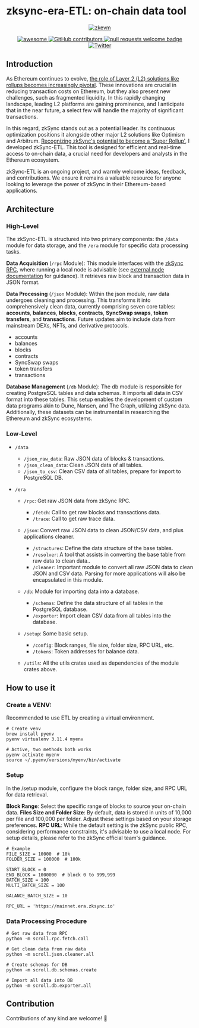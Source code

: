 # zksync-era-ETL: on-chain data tool

<div align="center">
  <a href="[https://www.artstation.com/artwork/9mEx8a/](https://zksync.io/)">
    <img alt="zkevm" src="https://github.com/LuozhuZhang/zksync-era-ETL/assets/70309026/31e4d8fb-4c43-42c0-870e-3195bb478a14" >
  </a>
  <p align="center">
    <a href="https://github.com/sindresorhus/awesome">
      <img alt="awesome" src="https://cdn.rawgit.com/sindresorhus/awesome/d7305f38d29fed78fa85652e3a63e154dd8e8829/media/badge.svg">
    </a>
    <a href="https://github.com/LuozhuZhang/zksync-era-ETL/graphs/contributors">
      <img alt="GitHub contributors" src="https://img.shields.io/github/contributors/LuozhuZhang/zksync-era-ETL">
    </a>
    <a href="http://makeapullrequest.com">
      <img alt="pull requests welcome badge" src="https://img.shields.io/badge/PRs-welcome-brightgreen.svg?style=flat">
    </a>
    <a href="https://twitter.com/LuozhuZhang">
      <img alt="Twitter" src="https://img.shields.io/twitter/url/https/twitter.com/LuozhuZhang.svg?style=social&label=Follow%20%40LuozhuZhang">
    </a>
  </p>
</div>

## Introduction

As Ethereum continues to evolve, [the role of Layer 2 (L2) solutions like rollups becomes increasingly pivotal](https://ethereum-magicians.org/t/a-rollup-centric-ethereum-roadmap/4698). These innovations are crucial in reducing transaction costs on Ethereum, but they also present new challenges, such as fragmented liquidity. In this rapidly changing landscape, leading L2 platforms are gaining prominence, and I anticipate that in the near future, a select few will handle the majority of significant transactions.

In this regard, zkSync stands out as a potential leader. Its continuous optimization positions it alongside other major L2 solutions like Optimism and Arbitrum. [Recognizing zkSync's potential to become a 'Super Rollup'](https://www.growthepie.xyz/), I developed zkSync-ETL. This tool is designed for efficient and real-time access to on-chain data, a crucial need for developers and analysts in the Ethereum ecosystem.

zkSync-ETL is an ongoing project, and warmly welcome ideas, feedback, and contributions. We ensure it remains a valuable resource for anyone looking to leverage the power of zkSync in their Ethereum-based applications.

## Architecture

### High-Level

The zkSync-ETL is structured into two primary components: the `/data` module for data storage, and the `/era` module for specific data processing tasks.

**Data Acquisition** (`/rpc` Module): This module interfaces with the [zkSync RPC](https://chainlist.org/chain/324), where running a local node is advisable (see [external node documentation](https://github.com/matter-labs/zksync-era/tree/main/docs/guides/external-node) for guidance). It retrieves raw block and transaction data in JSON format.

**Data Processing** (`/json` Module): Within the json module, raw data undergoes cleaning and processing. This transforms it into comprehensively clean data, currently comprising seven core tables: **accounts**, **balances**, **blocks**, **contracts**, **SyncSwap swaps**, **token transfers**, and **transactions**. Future updates aim to include data from mainstream DEXs, NFTs, and derivative protocols.

- accounts
- balances
- blocks
- contracts
- SyncSwap swaps
- token transfers
- transactions

**Database Management** (`/db` Module): The db module is responsible for creating PostgreSQL tables and data schemas. It imports all data in CSV format into these tables. This setup enables the development of custom data programs akin to Dune, Nansen, and The Graph, utilizing zkSync data. Additionally, these datasets can be instrumental in researching the Ethereum and zkSync ecosystems.

### Low-Level

- `/data`

  - `/json_raw_data`: Raw JSON data of blocks & transactions.
  - `/json_clean_data`: Clean JSON data of all tables.
  - `/json_to_csv`: Clean CSV data of all tables, prepare for import to PostgreSQL DB.

- `/era`

  - `/rpc`: Get raw JSON data from zkSync RPC.

    - `/fetch`: Call to get raw blocks and transactions data.
    - `/trace`: Call to get raw trace data.

  - `/json`: Convert raw JSON data to clean JSON/CSV data, and plus applications cleaner.

    - `/structures`: Define the data structure of the base tables.
    - `/resolver`: A tool that assists in converting the base table from raw data to clean data..
    - `/cleaner`: Important module to convert all raw JSON data to clean JSON and CSV data. Parsing for more applications will also be encapsulated in this module.

  - `/db`: Module for importing data into a database.

    - `/schemas`: Define the data structure of all tables in the PostgreSQL database.
    - `/exporter`: Import clean CSV data from all tables into the database.

  - `/setup`: Some basic setup.

    - `/config`: Block ranges, file size, folder size, RPC URL, etc.
    - `/tokens`: Token addresses for balance data.

  - `/utils`: All the utils crates used as dependencies of the module crates above.

## How to use it

### Create a VENV:

Recommended to use ETL by creating a virtual environment.  

```
# Create venv
brew install pyenv
pyenv virtualenv 3.11.4 myenv

# Active, two methods both works
pyenv activate myenv
source ~/.pyenv/versions/myenv/bin/activate
```

### Setup

In the /setup module, configure the block range, folder size, and RPC URL for data retrieval.

**Block Range**: Select the specific range of blocks to source your on-chain data.
**Files Size and Folder Size**: By default, data is stored in units of 10,000 per file and 100,000 per folder. Adjust these settings based on your storage preferences.
**RPC URL**: While the default setting is the zkSync public RPC, considering performance constraints, it's advisable to use a local node. For setup details, please refer to the zkSync official team's guidance.

```
# Example
FILE_SIZE = 10000  # 10k
FOLDER_SIZE = 100000  # 100k

START_BLOCK = 0
END_BLOCK = 1000000  # block 0 to 999,999
BATCH_SIZE = 100
MULTI_BATCH_SIZE = 100

BALANCE_BATCH_SIZE = 10

RPC_URL = 'https://mainnet.era.zksync.io'
```

### Data Processing Procedure

```
# Get raw data from RPC
python -m scroll.rpc.fetch.call

# Get clean data from raw data
python -m scroll.json.cleaner.all

# Create schemas for DB
python -m scroll.db.schemas.create

# Import all data into DB
python -m scroll.db.exporter.all
```

## Contribution

Contributions of any kind are welcome! 🎉
